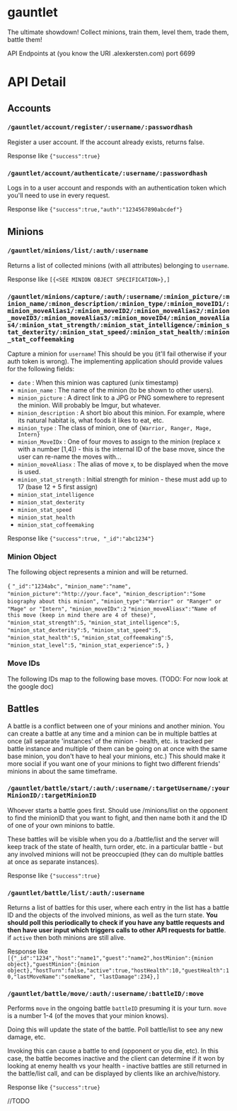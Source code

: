gauntlet
========

The ultimate showdown! Collect minions, train them, level them, trade them, battle them!

API Endpoints at (you know the URI .alexkersten.com) port 6699

# API Detail

## Accounts

### `/gauntlet/account/register/:username/:passwordhash`

Register a user account. If the account already exists, returns false.

Response like `{"success":true}`

### `/gauntlet/account/authenticate/:username/:passwordhash`

Logs in to a user account and responds with an authentication token which you'll need to use in every request.

Response like `{"success":true,"auth":"1234567890abcdef"}`

## Minions

### `/gauntlet/minions/list/:auth/:username`

Returns a list of collected minions (with all attributes) belonging to `username`.

Response like `[{<SEE MINION OBJECT SPECIFICATION>},]`

### `/gauntlet/minions/capture/:auth/:username/:minion_picture/:minion_name/:minon_description/:minion_type/:minion_moveID1/:minion_moveAlias1/:minion_moveID2/:minion_moveAlias2/:minion_moveID3/:minion_moveAlias3/:minion_moveID4/:minion_moveAlias4/:minion_stat_strength/:minion_stat_intelligence/:minion_stat_dexterity/:minion_stat_speed/:minion_stat_health/:minion_stat_coffeemaking`

Capture a minion for `username`! This should be you (it'll fail otherwise if your auth token is wrong). The implementing application should provide values for the following fields:

* `date` : When this minion was captured (unix timestamp)
* `minion_name` : The name of the minion (to be shown to other users).
* `minion_picture` : A direct link to a JPG or PNG somewhere to represent the minion. Will probably be Imgur, but whatever.
* `minion_description` : A short bio about this minion. For example, where its natural habitat is, what foods it likes to eat, etc.
* `minion_type` : The class of minion, one of `{Warrior, Ranger, Mage, Intern}`
* `minion_MoveIDx` : One of four moves to assign to the minion (replace x with a number [1,4]) - this is the internal ID of the base move, since the user can re-name the moves with...
* `minion_moveAliasx` : The alias of move x, to be displayed when the move is used.
* `minion_stat_strength` : Initial strength for minion - these must add up to 17 (base 12 + 5 first assign)
* `minion_stat_intelligence`
* `minion_stat_dexterity`
* `minion_stat_speed`
* `minion_stat_health`
* `minion_stat_coffeemaking`

Response like `{"success":true, "_id":"abc1234"}`

### Minion Object

The following object represents a minion and will be returned.

`{`
`"_id":"1234abc",`
`"minion_name":"name",`
`"minion_picture":"http://your.face",`
`"minion_description":"Some biography about this minion",`
`"minion_type":"Warrior" or "Ranger" or "Mage" or "Intern",`
`"minion_moveIDx":2`
`"minion_moveAliasx":"Name of this move (keep in mind there are 4 of these)",`
`"minion_stat_strength":5,`
`"minion_stat_intelligence":5,`
`"minion_stat_dexterity":5,`
`"minion_stat_speed":5,`
`"minion_stat_health":5,`
`"minion_stat_coffeemaking":5,`
`"minion_stat_level":5,`
`"minion_stat_experience":5,`
`}`


### Move IDs

The following IDs map to the following base moves. (TODO: For now look at the google doc)

## Battles

A battle is a conflict between one of your minions and another minion. You can create a battle at any time and a minion can be in multiple battles at once (all separate 'instances' of the minion - health, etc. is tracked per battle instance and multiple of them can be going on at once with the same base minion, you don't have to heal your minions, etc.) This should make it more social if you want one of your minions to fight two different friends' minions in about the same timeframe.

### `/gauntlet/battle/start/:auth/:username/:targetUsername/:yourMinionID/:targetMinionID`

Whoever starts a battle goes first. Should use /minions/list on the opponent to find the minionID that you want to fight, and then name both it and the ID of one of your own minions to battle.

These battles will be visible when you do a /battle/list and the server will keep track of the state of health, turn order, etc. in a particular battle - but any involved minions will not be preoccupied (they can do multiple battles at once as separate instances).

Response like `{"success":true}`

### `/gauntlet/battle/list/:auth/:username`

Returns a list of battles for this user, where each entry in the list has a battle ID and the objects of the involved minions, as well as the turn state. **You should poll this periodically to check if you have any battle requests and then have user input which triggers calls to other API requests for battle**. if `active` then both minions are still alive.

Response like `[{"_id":"1234","host":"name1","guest":"name2",hostMinion":{minion object},"guestMinion":{minion object},"hostTurn":false,"active":true,"hostHealth":10,"guestHealth":10,"lastMoveName":"someName", "lastDamage":234},]`

### `/gauntlet/battle/move/:auth/:username/:battleID/:move`

Performs `move` in the ongoing battle `battleID` presuming it is your turn. `move` is a number 1-4 (of the moves that your minion knows).

Doing this will update the state of the battle. Poll battle/list to see any new damage, etc.

Invoking this can cause a battle to end (opponent or you die, etc). In this case, the battle becomes inactive and the client can determine if it won by looking at enemy health vs your health - inactive battles are still returned in the battle/list call, and can be displayed by clients like an archive/history.

Response like `{"success":true}`




//TODO
